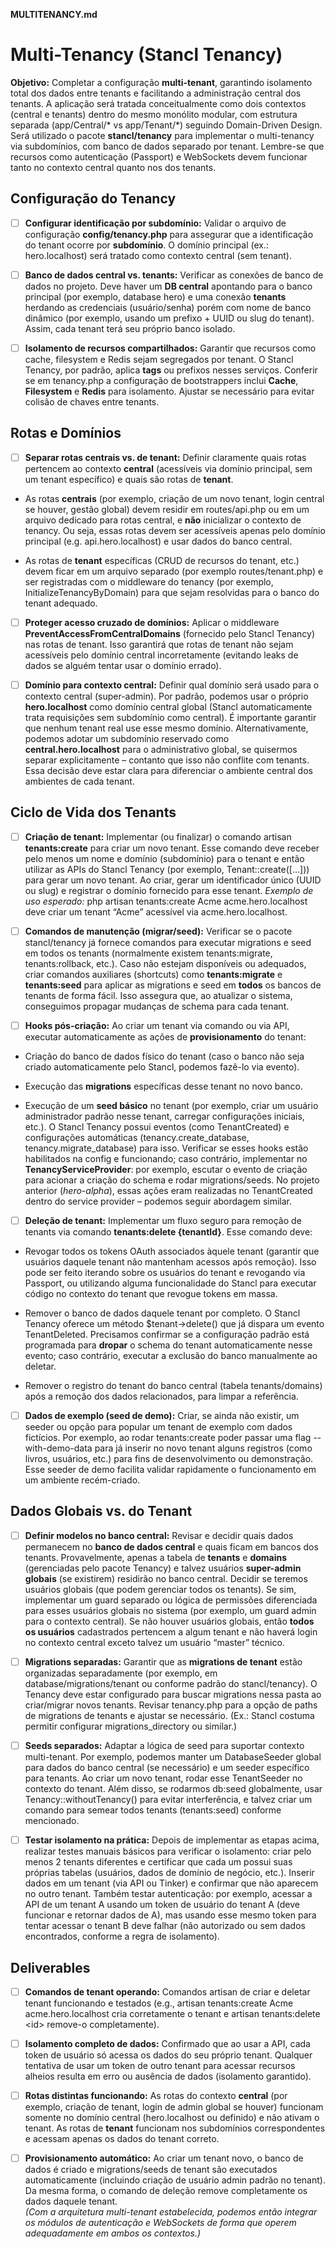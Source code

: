 **MULTITENANCY.md**

# Multi-Tenancy (Stancl Tenancy)

**Objetivo:** Completar a configuração **multi-tenant**, garantindo isolamento total dos dados entre tenants e facilitando a administração central dos tenants. A aplicação será tratada conceitualmente como dois contextos (central e tenants) dentro do mesmo monólito modular, com estrutura separada (app/Central/\* vs app/Tenant/\*) seguindo Domain-Driven Design. Será utilizado o pacote **stancl/tenancy** para implementar o multi-tenancy via subdomínios, com banco de dados separado por tenant. Lembre-se que recursos como autenticação (Passport) e WebSockets devem funcionar tanto no contexto central quanto nos dos tenants.

## Configuração do Tenancy

* [ ] **Configurar identificação por subdomínio:** Validar o arquivo de configuração **config/tenancy.php** para assegurar que a identificação do tenant ocorre por **subdomínio**. O domínio principal (ex.: hero.localhost) será tratado como contexto central (sem tenant).

* [ ] **Banco de dados central vs. tenants:** Verificar as conexões de banco de dados no projeto. Deve haver um **DB central** apontando para o banco principal (por exemplo, database hero) e uma conexão **tenants** herdando as credenciais (usuário/senha) porém com nome de banco dinâmico (por exemplo, usando um prefixo \+ UUID ou slug do tenant). Assim, cada tenant terá seu próprio banco isolado.

* [ ] **Isolamento de recursos compartilhados:** Garantir que recursos como cache, filesystem e Redis sejam segregados por tenant. O Stancl Tenancy, por padrão, aplica **tags** ou prefixos nesses serviços. Conferir se em tenancy.php a configuração de bootstrappers inclui **Cache**, **Filesystem** e **Redis** para isolamento. Ajustar se necessário para evitar colisão de chaves entre tenants.

## Rotas e Domínios

* [ ] **Separar rotas centrais vs. de tenant:** Definir claramente quais rotas pertencem ao contexto **central** (acessíveis via domínio principal, sem um tenant específico) e quais são rotas de **tenant**.

* As rotas **centrais** (por exemplo, criação de um novo tenant, login central se houver, gestão global) devem residir em routes/api.php ou em um arquivo dedicado para rotas central, e **não** inicializar o contexto de tenancy. Ou seja, essas rotas devem ser acessíveis apenas pelo domínio principal (e.g. api.hero.localhost) e usar dados do banco central.

* As rotas de **tenant** específicas (CRUD de recursos do tenant, etc.) devem ficar em um arquivo separado (por exemplo routes/tenant.php) e ser registradas com o middleware do tenancy (por exemplo, InitializeTenancyByDomain) para que sejam resolvidas para o banco do tenant adequado.

* [ ] **Proteger acesso cruzado de domínios:** Aplicar o middleware **PreventAccessFromCentralDomains** (fornecido pelo Stancl Tenancy) nas rotas de tenant. Isso garantirá que rotas de tenant não sejam acessíveis pelo domínio central incorretamente (evitando leaks de dados se alguém tentar usar o domínio errado).

* [ ] **Domínio para contexto central:** Definir qual domínio será usado para o contexto central (super-admin). Por padrão, podemos usar o próprio **hero.localhost** como domínio central global (Stancl automaticamente trata requisições sem subdomínio como central). É importante garantir que nenhum tenant real use esse mesmo domínio. Alternativamente, podemos adotar um subdomínio reservado como **central.hero.localhost** para o administrativo global, se quisermos separar explicitamente – contanto que isso não conflite com tenants. Essa decisão deve estar clara para diferenciar o ambiente central dos ambientes de cada tenant.

## Ciclo de Vida dos Tenants

* [ ] **Criação de tenant:** Implementar (ou finalizar) o comando artisan **tenants:create** para criar um novo tenant. Esse comando deve receber pelo menos um nome e domínio (subdomínio) para o tenant e então utilizar as APIs do Stancl Tenancy (por exemplo, Tenant::create(\[...\])) para gerar um novo tenant. Ao criar, gerar um identificador único (UUID ou slug) e registrar o domínio fornecido para esse tenant. *Exemplo de uso esperado:* php artisan tenants:create Acme acme.hero.localhost deve criar um tenant “Acme” acessível via acme.hero.localhost.

* [ ] **Comandos de manutenção (migrar/seed):** Verificar se o pacote stancl/tenancy já fornece comandos para executar migrations e seed em todos os tenants (normalmente existem tenants:migrate, tenants:rollback, etc.). Caso não estejam disponíveis ou adequados, criar comandos auxiliares (shortcuts) como **tenants:migrate** e **tenants:seed** para aplicar as migrations e seed em **todos** os bancos de tenants de forma fácil. Isso assegura que, ao atualizar o sistema, conseguimos propagar mudanças de schema para cada tenant.

* [ ] **Hooks pós-criação:** Ao criar um tenant via comando ou via API, executar automaticamente as ações de **provisionamento** do tenant:

* Criação do banco de dados físico do tenant (caso o banco não seja criado automaticamente pelo Stancl, podemos fazê-lo via evento).

* Execução das **migrations** específicas desse tenant no novo banco.

* Execução de um **seed básico** no tenant (por exemplo, criar um usuário administrador padrão nesse tenant, carregar configurações iniciais, etc.). O Stancl Tenancy possui eventos (como TenantCreated) e configurações automáticas (tenancy.create\_database, tenancy.migrate\_database) para isso. Verificar se esses hooks estão habilitados na config e funcionando; caso contrário, implementar no **TenancyServiceProvider**: por exemplo, escutar o evento de criação para acionar a criação do schema e rodar migrations/seeds. No projeto anterior (*hero-alpha*), essas ações eram realizadas no TenantCreated dentro do service provider – podemos seguir abordagem similar.

* [ ] **Deleção de tenant:** Implementar um fluxo seguro para remoção de tenants via comando **tenants:delete {tenantId}**. Esse comando deve:

* Revogar todos os tokens OAuth associados àquele tenant (garantir que usuários daquele tenant não mantenham acessos após remoção). Isso pode ser feito iterando sobre os usuários do tenant e revogando via Passport, ou utilizando alguma funcionalidade do Stancl para executar código no contexto do tenant que revogue tokens em massa.

* Remover o banco de dados daquele tenant por completo. O Stancl Tenancy oferece um método $tenant-\>delete() que já dispara um evento TenantDeleted. Precisamos confirmar se a configuração padrão está programada para **dropar** o schema do tenant automaticamente nesse evento; caso contrário, executar a exclusão do banco manualmente ao deletar.

* Remover o registro do tenant do banco central (tabela tenants/domains) após a remoção dos dados relacionados, para limpar a referência.

* [ ] **Dados de exemplo (seed de demo):** Criar, se ainda não existir, um seeder ou opção para popular um tenant de exemplo com dados fictícios. Por exemplo, ao rodar tenants:create poder passar uma flag \--with-demo-data para já inserir no novo tenant alguns registros (como livros, usuários, etc.) para fins de desenvolvimento ou demonstração. Esse seeder de demo facilita validar rapidamente o funcionamento em um ambiente recém-criado.

## Dados Globais vs. do Tenant

* [ ] **Definir modelos no banco central:** Revisar e decidir quais dados permanecem no **banco de dados central** e quais ficam em bancos dos tenants. Provavelmente, apenas a tabela de **tenants** e **domains** (gerenciadas pelo pacote Tenancy) e talvez usuários **super-admin globais** (se existirem) residirão no banco central. Decidir se teremos usuários globais (que podem gerenciar todos os tenants). Se sim, implementar um guard separado ou lógica de permissões diferenciada para esses usuários globais no sistema (por exemplo, um guard admin para o contexto central). Se não houver usuários globais, então **todos os usuários** cadastrados pertencem a algum tenant e não haverá login no contexto central exceto talvez um usuário “master” técnico.

* [ ] **Migrations separadas:** Garantir que as **migrations de tenant** estão organizadas separadamente (por exemplo, em database/migrations/tenant ou conforme padrão do stancl/tenancy). O Tenancy deve estar configurado para buscar migrations nessa pasta ao criar/migrar novos tenants. Revisar tenancy.php para a opção de paths de migrations de tenants e ajustar se necessário. (Ex.: Stancl costuma permitir configurar migrations\_directory ou similar.)

* [ ] **Seeds separados:** Adaptar a lógica de seed para suportar contexto multi-tenant. Por exemplo, podemos manter um DatabaseSeeder global para dados do banco central (se necessário) e um seeder específico para tenants. Ao criar um novo tenant, rodar esse TenantSeeder no contexto do tenant. Além disso, se rodarmos db:seed globalmente, usar Tenancy::withoutTenancy() para evitar interferência, e talvez criar um comando para semear todos tenants (tenants:seed) conforme mencionado.

* [ ] **Testar isolamento na prática:** Depois de implementar as etapas acima, realizar testes manuais básicos para verificar o isolamento: criar pelo menos 2 tenants diferentes e certificar que cada um possui suas próprias tabelas (usuários, dados de domínio de negócio, etc.). Inserir dados em um tenant (via API ou Tinker) e confirmar que não aparecem no outro tenant. Também testar autenticação: por exemplo, acessar a API de um tenant A usando um token de usuário do tenant A (deve funcionar e retornar dados de A), mas usando esse mesmo token para tentar acessar o tenant B deve falhar (não autorizado ou sem dados encontrados, conforme a regra de isolamento).

## Deliverables

* [ ] **Comandos de tenant operando:** Comandos artisan de criar e deletar tenant funcionando e testados (e.g., artisan tenants:create Acme acme.hero.localhost cria corretamente o tenant e artisan tenants:delete \<id\> remove-o completamente).

* [ ] **Isolamento completo de dados:** Confirmado que ao usar a API, cada token de usuário só acessa os dados do seu próprio tenant. Qualquer tentativa de usar um token de outro tenant para acessar recursos alheios resulta em erro ou ausência de dados (isolamento garantido).

* [ ] **Rotas distintas funcionando:** As rotas do contexto **central** (por exemplo, criação de tenant, login de admin global se houver) funcionam somente no domínio central (hero.localhost ou definido) e não ativam o tenant. As rotas de **tenant** funcionam nos subdomínios correspondentes e acessam apenas os dados do tenant correto.

* [ ] **Provisionamento automático:** Ao criar um tenant novo, o banco de dados é criado e migrations/seeds de tenant são executados automaticamente (incluindo criação de usuário admin padrão no tenant). Da mesma forma, o comando de deleção remove completamente os dados daquele tenant.  
  *(Com a arquitetura multi-tenant estabelecida, podemos então integrar os módulos de autenticação e WebSockets de forma que operem adequadamente em ambos os contextos.)*
